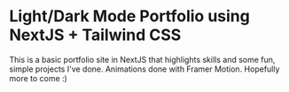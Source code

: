 # Light/Dark Mode Portfolio using NextJS + Tailwind CSS

This is a basic portfolio site in NextJS that highlights skills and some fun, simple projects I've done. Animations done with Framer Motion. Hopefully more to come :)
